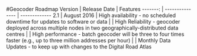 #Geocoder Roadmap
Version | Release Date | Features
-------: | --------------- | -------------
2.1 | August 2016 | High availability - no scheduled downtime for updates to software or data
 | | High Reliability - geocoder deployed across multiple nodes in two geographically-distributed data centres
 | | High performance - batch geocoder will be three to four times faster (e.g., up to three million addresses per hour)
 | | Monthly Data Updates - to keep up with changes to the Digital Road Atlas
